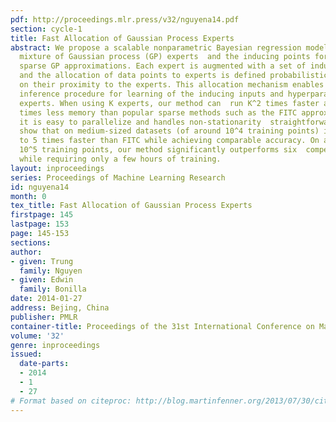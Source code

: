 ```yaml
---
pdf: http://proceedings.mlr.press/v32/nguyena14.pdf
section: cycle-1
title: Fast Allocation of Gaussian Process Experts
abstract: We propose a scalable nonparametric Bayesian regression model based on a
  mixture of Gaussian process (GP) experts  and the inducing points formalism underpinning
  sparse GP approximations. Each expert is augmented with a set of inducing points,
  and the allocation of data points to experts is defined probabilistically based
  on their proximity to the experts. This allocation mechanism enables a fast variational
  inference procedure for learning of the inducing inputs and hyperparameters of the
  experts. When using K experts, our method can  run K^2 times faster and use K^2
  times less memory than popular sparse methods such as the FITC approximation. Furthermore,
  it is easy to parallelize and handles non-stationarity  straightforwardly. Our experiments
  show that on medium-sized datasets (of around 10^4 training points) it  trains up
  to 5 times faster than FITC while achieving comparable accuracy. On a large dataset  of
  10^5 training points, our method significantly outperforms six  competitive baselines
  while requiring only a few hours of training.
layout: inproceedings
series: Proceedings of Machine Learning Research
id: nguyena14
month: 0
tex_title: Fast Allocation of Gaussian Process Experts
firstpage: 145
lastpage: 153
page: 145-153
sections: 
author:
- given: Trung
  family: Nguyen
- given: Edwin
  family: Bonilla
date: 2014-01-27
address: Bejing, China
publisher: PMLR
container-title: Proceedings of the 31st International Conference on Machine Learning
volume: '32'
genre: inproceedings
issued:
  date-parts:
  - 2014
  - 1
  - 27
# Format based on citeproc: http://blog.martinfenner.org/2013/07/30/citeproc-yaml-for-bibliographies/
---
```

